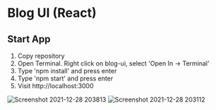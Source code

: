 # Blog UI (React)

## Start App
1. Copy repository
2. Open Terminal. Right click on blog-ui, select 'Open In -> Terminal'
3. Type 'npm install' and press enter
3. Type 'npm start' and press enter
4. Visit http://localhost:3000

![Screenshot 2021-12-28 203813](https://user-images.githubusercontent.com/70883106/147597009-3b72b60a-c45a-4ad5-b69b-a37149d2c78e.jpg)
![Screenshot 2021-12-28 203112](https://user-images.githubusercontent.com/70883106/147597008-015d7301-b351-40cc-ac36-174118f66424.jpg)
